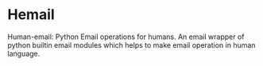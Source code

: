 # Hemail

Human-email: Python Email operations for humans.
An email wrapper of python builtin email modules which helps to make email operation in human language.
